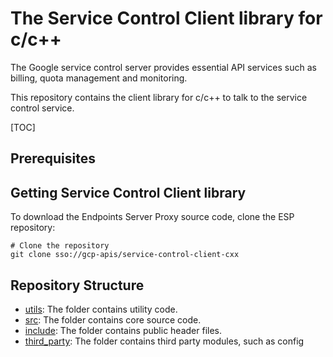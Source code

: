 # The Service Control Client library for c/c++ #

The Google service control server provides essential API services
such as billing, quota management and monitoring.

This repository contains the client library for c/c++ to talk to
the service control service.

[TOC]


## Prerequisites ##


## Getting Service Control Client library ##

To download the Endpoints Server Proxy source code, clone the ESP repository:

    # Clone the repository
    git clone sso://gcp-apis/service-control-client-cxx

## Repository Structure ##

* [utils](/utils): The folder contains utility code.
* [src](/src): The folder contains core source code.
* [include](/include): The folder contains public header files.
* [third_party](/third_party): The folder contains third party modules, such as config


